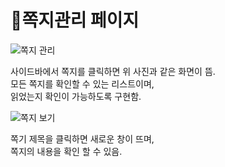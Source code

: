 # 📌쪽지관리 페이지   

![쪽지 관리](https://user-images.githubusercontent.com/88878686/184111447-7ee2a06e-9666-4d2b-9059-0ad4c3085ee7.JPG)   

사이드바에서 쪽지를 클릭하면 위 사진과 같은 화면이 뜸.   
모든 쪽지를 확인할 수 있는 리스트이며,   
읽었는지 확인이 가능하도록 구현함.   

![쪽지 보기](https://user-images.githubusercontent.com/88878686/184111458-0fe952ae-5cd4-4ce1-ba28-6f58fcd33440.JPG)   

쪽기 제목을 클릭하면 새로운 창이 뜨며,   
쪽지의 내용을 확인 할 수 있음.
